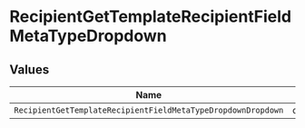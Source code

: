 # RecipientGetTemplateRecipientFieldMetaTypeDropdown


## Values

| Name                                                         | Value                                                        |
| ------------------------------------------------------------ | ------------------------------------------------------------ |
| `RecipientGetTemplateRecipientFieldMetaTypeDropdownDropdown` | dropdown                                                     |